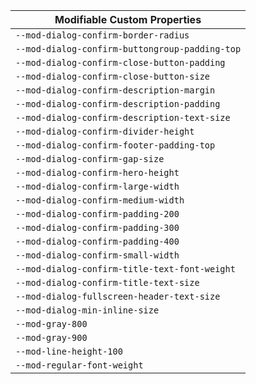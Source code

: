 | Modifiable Custom Properties                   |
| ---------------------------------------------- |
| `--mod-dialog-confirm-border-radius`           |
| `--mod-dialog-confirm-buttongroup-padding-top` |
| `--mod-dialog-confirm-close-button-padding`    |
| `--mod-dialog-confirm-close-button-size`       |
| `--mod-dialog-confirm-description-margin`      |
| `--mod-dialog-confirm-description-padding`     |
| `--mod-dialog-confirm-description-text-size`   |
| `--mod-dialog-confirm-divider-height`          |
| `--mod-dialog-confirm-footer-padding-top`      |
| `--mod-dialog-confirm-gap-size`                |
| `--mod-dialog-confirm-hero-height`             |
| `--mod-dialog-confirm-large-width`             |
| `--mod-dialog-confirm-medium-width`            |
| `--mod-dialog-confirm-padding-200`             |
| `--mod-dialog-confirm-padding-300`             |
| `--mod-dialog-confirm-padding-400`             |
| `--mod-dialog-confirm-small-width`             |
| `--mod-dialog-confirm-title-text-font-weight`  |
| `--mod-dialog-confirm-title-text-size`         |
| `--mod-dialog-fullscreen-header-text-size`     |
| `--mod-dialog-min-inline-size`                 |
| `--mod-gray-800`                               |
| `--mod-gray-900`                               |
| `--mod-line-height-100`                        |
| `--mod-regular-font-weight`                    |
